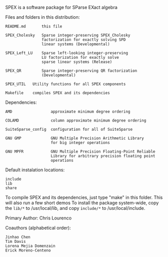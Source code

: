 SPEX is a software package for SParse EXact algebra

Files and folders in this distribution:

    README.md       this file
    
    SPEX_Cholesky   Sparse integer-preserving SPEX_Cholesky
                    factorization for exactly solving SPD
                    linear systems (Developmental)
                    
    SPEX_Left_LU    Sparse left-looking integer-preserving
                    LU factorization for exactly solve 
                    sparse linear systems (Release)
                    
    SPEX_QR         Sparse integer-preserving QR factorization
                    (Developmental)
    
    SPEX_UTIL   Utility functions for all SPEX components
    
    Makefile    compiles SPEX and its dependencies

Dependencies:

    AMD                 approximate minimum degree ordering
    
    COLAMD              column approximate minimum degree ordering
    
    SuiteSparse_config  configuration for all of SuiteSparse
    
    GNU GMP             GNU Multiple Precision Arithmetic Library 
                        for big integer operations
    
    GNU MPFR            GNU Multiple Precision Floating-Point Reliable
                        Library for arbitrary precision floating point
                        operations

Default instalation locations:

    include
    lib
    share
    
To compile SPEX and its dependencies, just type "make" in this folder.
This will also run a few short demos
To install the package system-wide, copy the `lib/*` to /usr/local/lib,
and copy `include/*` to /usr/local/include.

Primary Author: Chris Lourenco

Coauthors (alphabetical order):

    Jinhao Chen
    Tim Davis    
    Lorena Mejia Domenzain
    Erick Moreno-Centeno

